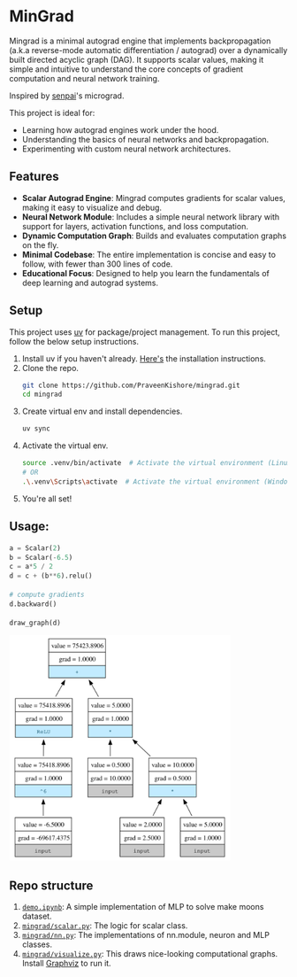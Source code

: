 # MinGrad

Mingrad is a minimal autograd engine that implements backpropagation (a.k.a reverse-mode automatic differentiation / autograd) over a dynamically built directed acyclic graph (DAG). It supports scalar values, making it simple and intuitive to understand the core concepts of gradient computation and neural network training.

Inspired by [senpai](https://x.com/karpathy)'s micrograd.

This project is ideal for:
* Learning how autograd engines work under the hood.
* Understanding the basics of neural networks and backpropagation.
* Experimenting with custom neural network architectures.

## Features
* **Scalar Autograd Engine**: Mingrad computes gradients for scalar values, making it easy to visualize and debug.
* **Neural Network Module**: Includes a simple neural network library with support for layers, activation functions, and loss computation.
* **Dynamic Computation Graph**: Builds and evaluates computation graphs on the fly.
* **Minimal Codebase**: The entire implementation is concise and easy to follow, with fewer than 300 lines of code.
* **Educational Focus**: Designed to help you learn the fundamentals of deep learning and autograd systems.

## Setup
This project uses [uv](https://docs.astral.sh/uv/) for package/project management. 
To run this project, follow the below setup instructions.

1. Install uv if you haven't already. [Here's](https://docs.astral.sh/uv/getting-started/installation/) the installation instructions.
2. Clone the repo.
   ```sh
   git clone https://github.com/PraveenKishore/mingrad.git
   cd mingrad
   ```
3. Create virtual env and install dependencies.
   ```sh
   uv sync
   ```
4. Activate the virtual env.
   ```sh
   source .venv/bin/activate  # Activate the virtual environment (Linux/MacOS)
   # OR
   .\.venv\Scripts\activate  # Activate the virtual environment (Windows)
   ```
5. You're all set!

## Usage:
```python
a = Scalar(2)
b = Scalar(-6.5)
c = a*5 / 2
d = c + (b**6).relu()

# compute gradients
d.backward()

draw_graph(d)
```

<img src="sample_graph.svg" width="400px">

## Repo structure
1. [`demo.ipynb`](Demo.ipynb): A simple implementation of MLP to solve make moons dataset.
2. [`mingrad/scalar.py`](mingrad/scalar.py): The logic for scalar class.
3. [`mingrad/nn.py`](mingrad/nn.py): The implementations of nn.module, neuron and MLP classes.
4. [`mingrad/visualize.py`](mingrad/visualize.py): This draws nice-looking computational graphs. Install [Graphviz](https://graphviz.readthedocs.io/en/stable/manual.html) to run it.
